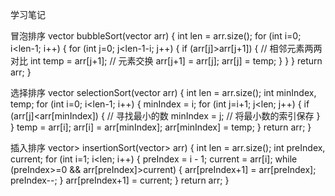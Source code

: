学习笔记

冒泡排序
vector<int> bubbleSort(vector<int> arr) {
    int len = arr.size();
    for (int i=0; i<len-1; i++) {
        for (int j=0; j<len-1-i; j++) {
            if (arr[j]>arr[j+1]) {          // 相邻元素两两对比
                int temp = arr[j+1];        // 元素交换
                arr[j+1] = arr[j];
                arr[j] = temp;
            }
        }
    }
    return arr;
}

选择排序
vector<int> selectionSort(vector<int> arr) {
    int len = arr.size();
    int minIndex, temp;
    for (int i=0; i<len-1; i++) {
        minIndex = i;
        for (int j=i+1; j<len; j++) {
            if (arr[j]<arr[minIndex]) {       // 寻找最小的数
                minIndex = j;                 // 将最小数的索引保存
            }
        }
        temp = arr[i];
        arr[i] = arr[minIndex];
        arr[minIndex] = temp;
    }
    return arr;
}

插入排序
vector><int> insertionSort(vector><int> arr) {
    int len = arr.size();
    int preIndex, current;
    for (int i=1; i<len; i++) {
        preIndex = i - 1;
        current = arr[i];
        while (preIndex>=0 && arr[preIndex]>current) {
            arr[preIndex+1] = arr[preIndex];
            preIndex--;
        }
        arr[preIndex+1] = current;
    }
    return arr;
}